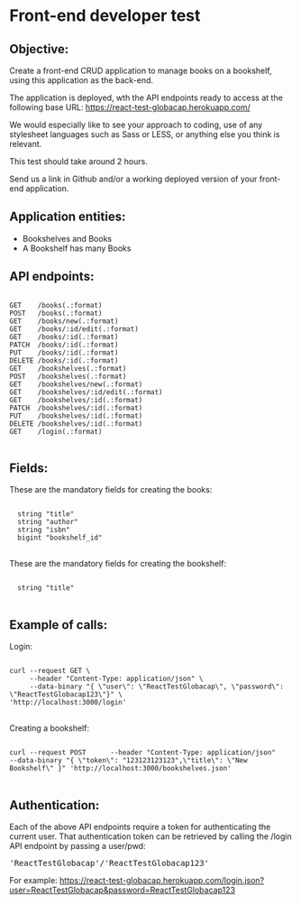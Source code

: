 # Front-end developer test

Objective:
----------
Create a front-end CRUD application to manage books on a bookshelf, using this application as the back-end.

The application is deployed, wth the API endpoints ready to access at the following base URL:
https://react-test-globacap.herokuapp.com/

We would especially like to see your approach to coding, use of any stylesheet languages such as Sass or LESS, or anything else you think is relevant.

This test should take around 2 hours.

Send us a link in Github and/or a working deployed version of your front-end application.

Application entities:
------------------------------------
- Bookshelves and Books
- A Bookshelf has many Books

API endpoints:
--------------------------
<pre>
<code>
GET    /books(.:format)
POST   /books(.:format)
GET    /books/new(.:format)
GET    /books/:id/edit(.:format)
GET    /books/:id(.:format)
PATCH  /books/:id(.:format)
PUT    /books/:id(.:format)
DELETE /books/:id(.:format)
GET    /bookshelves(.:format)
POST   /bookshelves(.:format)
GET    /bookshelves/new(.:format)
GET    /bookshelves/:id/edit(.:format)
GET    /bookshelves/:id(.:format)
PATCH  /bookshelves/:id(.:format)
PUT    /bookshelves/:id(.:format)
DELETE /bookshelves/:id(.:format)
GET    /login(.:format)
</code>
</pre>

Fields:
-------
These are the mandatory fields for creating the books:

<pre>
<code>
  string "title"
  string "author"
  string "isbn"
  bigint "bookshelf_id"
</code>
</pre>

These are the mandatory fields for creating the bookshelf:
<pre>
<code>
  string "title"
</code>
</pre>

Example of calls:
-----------------

Login:
<pre>
<code>
curl --request GET \
     --header "Content-Type: application/json" \
     --data-binary "{ \"user\": \"ReactTestGlobacap\", \"password\": \"ReactTestGlobacap123\"}" \
'http://localhost:3000/login'
</code>
</pre>

Creating a bookshelf:
<pre>
<code>
curl --request POST      --header "Content-Type: application/json"      --data-binary "{ \"token\": "123123123123",\"title\": \"New Bookshelf\" }" 'http://localhost:3000/bookshelves.json'
</code>
</pre>


Authentication:
---------------
Each of the above API endpoints require a token for authenticating the current user.
That authentication token can be retrieved by calling the /login API endpoint by passing a user/pwd:
<pre>'ReactTestGlobacap'/'ReactTestGlobacap123'</pre>

For example:
https://react-test-globacap.herokuapp.com/login.json?user=ReactTestGlobacap&password=ReactTestGlobacap123
